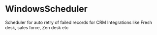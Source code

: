 # WindowsScheduler
Scheduler for auto retry of failed records for CRM Integrations like Fresh desk, sales force, Zen desk etc
